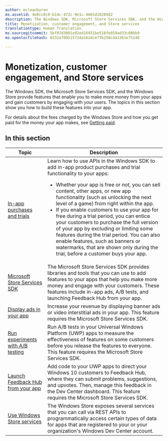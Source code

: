 ```yaml
---
author: mcleanbyron
ms.assetid: 4e8cc0c0-b14c-472c-9e1c-4601d10289d2
description: The Windows SDK, Microsoft Store Services SDK, and the Windows Store provide many features that enable you to make more money from your apps and gain customers from engaging with your users.
title: Monetization, customer engagement, and Store services
translationtype: Human Translation
ms.sourcegitcommit: 5bf07d3001e92ed16931be516fe059ad33c08bb9
ms.openlocfilehash: 8332a70951572da162dce77b258cda1361e75148

---
```


# Monetization, customer engagement, and Store services




The Windows SDK, the Microsoft Store Services SDK, and the Windows Store provide features that enable you to make more money from your apps and gain customers by engaging with your users. The topics in this section show you how to build these features into your app.

For details about the fees charged by the Windows Store and how you get paid for the money your app makes, see [Getting paid](https://msdn.microsoft.com/library/windows/apps/mt148536).

## In this section


| Topic                                                                                                       | Description                 |
|-------------------------------------------------------------------------------------------------------------|-----------------------------|
| [In-app purchases and trials](in-app-purchases-and-trials.md)      | Learn how to use APIs in the Windows SDK to add in-app product purchases and trial functionality to your apps: <ul><li>Whether your app is free or not, you can sell content, other apps, or new app functionality (such as unlocking the next level of a game) from right within the app.</li><li>If you enable customers to use your app for free during a trial period, you can entice your customers to purchase the full version of your app by excluding or limiting some features during the trial period. You can also enable features, such as banners or watermarks, that are shown only during the trial, before a customer buys your app.</li></ul>  |
| [Microsoft Store Services SDK](microsoft-store-services-sdk.md)      | The Microsoft Store Services SDK provides libraries and tools that you can use to add features to your apps that help you make more money and engage with your customers. These features include in-app ads, A/B tests, and launching Feedback Hub from your app. |
| [Display ads in your app](display-ads-in-your-app.md)      |   Increase your revenue by displaying banner ads or video interstitial ads in your app. This feature requires the Microsoft Store Services SDK.   |
| [Run experiments with A/B testing](run-app-experiments-with-a-b-testing.md)      |   Run A/B tests in your Universal Windows Platform (UWP) apps to measure the effectiveness of features on some customers before you release the features to everyone. This feature requires the Microsoft Store Services SDK.  |
| [Launch Feedback Hub from your app](launch-feedback-hub-from-your-app.md)      |   Add code to your UWP apps to direct your Windows 10 customers to Feedback Hub, where they can submit problems, suggestions, and upvotes. Then, manage this feedback in the Dev Center dashboard. This feature requires the Microsoft Store Services SDK.   |
| [Use Windows Store services](using-windows-store-services.md)                                    | The Windows Store exposes several services that you can call via REST APIs to programmatically access certain types of data for apps that are registered to your or your organization's Windows Dev Center account.    |



<!--HONumber=Aug16_HO5-->


